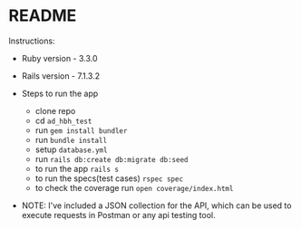 # README

Instructions:

* Ruby version - 3.3.0

* Rails version - 7.1.3.2

* Steps to run the app
  - clone repo
  - cd `ad_hbh_test`
  - run `gem install bundler`
  - run `bundle install`
  - setup `database.yml`
  - run `rails db:create db:migrate db:seed`
  - to run the app `rails s`
  - to run the specs(test cases) `rspec spec`
  - to check the coverage run `open coverage/index.html`
 
* NOTE: I've included a JSON collection for the API, which can be used to execute requests in Postman or any api testing tool.
